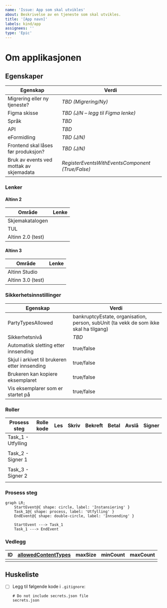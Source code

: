 ```yaml
---
name: 'Issue: App som skal utvikles'
about: Beskrivelse av en tjeneste som skal utvikles.
title: '[App navn]'
labels: kind/app
assignees: ''
type: 'Epic'
---
```


# Om applikasjonen

<!-- Her kan du legge inn en beskrivelse av applikasjonen. -->

## Egenskaper

<!--  -->

| Egenskap                                  | Verdi                                            |
| ----------------------------------------- | ------------------------------------------------ |
| Migrering eller ny tjeneste?              | _TBD (Migrering/Ny)_                             |
| Figma skisse                              | _TBD (J/N – legg til Figma lenke)_               |
| Språk                                     | _TBD_                                            |
| API                                       | _TBD_                                            |
| eFormidling                               | _TBD (J/N)_                                      |
| Frontend skal låses før produksjon?       | _TBD (J/N)_                                      |
| Bruk av events ved mottak av skjemadata   | _RegisterEventsWithEventsComponent (True/False)_ |

### Lenker

#### Altinn 2

<!-- Denne tabellen fjernes dersom det er en ny tjeneste. -->

| Område            | Lenke |
| ----------------- | ----- |
| Skjemakatalogen   |       |
| TUL               |       |
| Altinn 2.0 (test) |       |

#### Altinn 3

| Område            | Lenke |
| ----------------- | ----- |
| Altinn Studio     |       |
| Altinn 3.0 (test) |       |

### Sikkerhetsinnstillinger

| Egenskap                                      | Verdi                                                                                 |
| --------------------------------------------- | ------------------------------------------------------------------------------------- |
| PartyTypesAllowed                             | bankruptcyEstate, organisation, person, subUnit (ta vekk de som ikke skal ha tilgang) |
| Sikkerhetsnivå                                | _TBD_                                                                                 |
| Automatisk sletting etter innsending          | true/false                                                                            |
| Skjul i arkivet til brukeren etter innsending | true/false                                                                            |
| Brukeren kan kopiere eksemplaret              | true/false                                                                            |
| Vis eksemplarer som er startet på             | true/false                                                                            |

### Roller

<!-- Legg til rollene og evt. steg de skal ha rettigheter på. -->

| Prosess steg       | Rolle kode | Les | Skriv | Bekreft | Betal | Avslå | Signer |
| ------------------ | ---------- | --- | ----- | ------- | ----- | ----- | ------ |
| Task_1 - Utfylling |            |     |       |         |       |       |        |
|                    |            |     |       |         |       |       |        |
| Task_2 - Signer 1  |            |     |       |         |       |       |        |
|                    |            |     |       |         |       |       |        |
| Task_3 - Signer 2  |            |     |       |         |       |       |        |
|                    |            |     |       |         |       |       |        |

### Prosess steg

<!-- Se [mermaid sin dokumentasjon](https://mermaid.js.org/syntax/flowchart.html) for oppsett av prosessen. -->

```mermaid
graph LR;
    StartEvent@{ shape: circle, label: 'Instansiering' }
    Task_1@{ shape: process, label: 'Utfylling' }
    EndEvent@{ shape: double-circle, label: 'Innsending' }

    StartEvent ---> Task_1
    Task_1 ---> EndEvent
```

### Vedlegg

<!-- Her kan du legge ved informasjon om vedleggene i skjemaet. -->

| ID  | [allowedContentTypes](https://developer.mozilla.org/en-US/docs/Web/HTTP/MIME_types/Common_types) | maxSize | minCount | maxCount |
| --- | ------------------------------------------------------------------------------------------------ | ------- | -------- | -------- |
|     |                                                                                                  |         |          |          |

## Huskeliste

- [ ] Legg til følgende kode i `.gitignore`:
  ```
  # Do not include secrets.json file
  secrets.json
  ```
